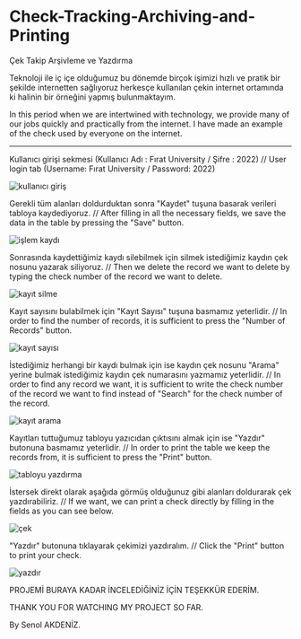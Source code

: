 # Check-Tracking-Archiving-and-Printing
Çek Takip Arşivleme ve Yazdırma

Teknoloji ile iç içe olduğumuz bu dönemde birçok işimizi hızlı ve pratik bir şekilde internetten sağlıyoruz herkesçe kullanılan çekin internet ortamında ki halinin bir örneğini yapmış bulunmaktayım.

In this period when we are intertwined with technology, we provide many of our jobs quickly and practically from the internet. I have made an example of the check used by everyone on the internet.

--------------------------------
Kullanıcı girişi sekmesi (Kullanıcı Adı : Fırat University / Şifre : 2022) // User login tab (Username: Fırat University / Password: 2022)

![kullanıcı giriş](https://user-images.githubusercontent.com/116383204/201541101-49f5c246-a254-4678-8239-982d76523b1f.jpg)

Gerekli tüm alanları doldurduktan sonra "Kaydet" tuşuna basarak verileri tabloya kaydediyoruz. // After filling in all the necessary fields, we save the data in the table by pressing the "Save" button.

![işlem kaydı](https://user-images.githubusercontent.com/116383204/201542054-1b31d20a-e8f1-4823-a99d-84b395aba57d.jpg)

Sonrasında kaydettiğimiz kaydı silebilmek için silmek istediğimiz kaydın çek nosunu yazarak siliyoruz. // Then we delete the record we want to delete by typing the check number of the record we want to delete.

![kayıt silme](https://user-images.githubusercontent.com/116383204/201542153-8cf22a4d-3453-4fea-910c-eeb6253802ca.jpg)

Kayıt sayısını bulabilmek için "Kayıt Sayısı" tuşuna basmamız yeterlidir. // In order to find the number of records, it is sufficient to press the "Number of Records" button.

![kayıt sayısı](https://user-images.githubusercontent.com/116383204/201737410-6bba1199-4932-46f0-83a0-80b4512c988e.jpg)

İstediğimiz herhangi bir kaydı bulmak için ise kaydın çek nosunu "Arama" yerine bulmak istediğimiz kaydın çek numarasını yazmamız yeterlidir. // In order to find any record we want, it is sufficient to write the check number of the record we want to find instead of "Search" for the check number of the record.

![kayıt arama](https://user-images.githubusercontent.com/116383204/201738642-80d59526-0789-43cd-9db6-ec4d42ed9e6c.jpg)

Kayıtları tuttuğumuz tabloyu yazıcıdan çıktısını almak için ise "Yazdır" butonuna basmamız yeterlidir. // In order to print the table we keep the records from, it is sufficient to press the "Print" button.

![tabloyu yazdırma](https://user-images.githubusercontent.com/116383204/201738284-ce60df9f-4ea4-4cd8-bf78-be4f2cb4ac82.jpg)

İstersek direkt olarak aşağıda görmüş olduğunuz gibi alanları doldurarak çek yazdırabiliriz. // If we want, we can print a check directly by filling in the fields as you can see below.

![çek](https://user-images.githubusercontent.com/116383204/201873779-c6e8773d-9a4c-4422-b599-6d6f043901d9.jpg)

"Yazdır" butonuna tıklayarak çekimizi yazdıralım. // Click the "Print" button to print your check.

![yazdır](https://user-images.githubusercontent.com/116383204/201874037-b18fb084-3df2-4486-a5aa-130c5840d1fd.jpg)

PROJEMİ BURAYA KADAR İNCELEDİĞİNİZ İÇİN TEŞEKKÜR EDERİM.

THANK YOU FOR WATCHING MY PROJECT SO FAR.

By Senol AKDENİZ.
